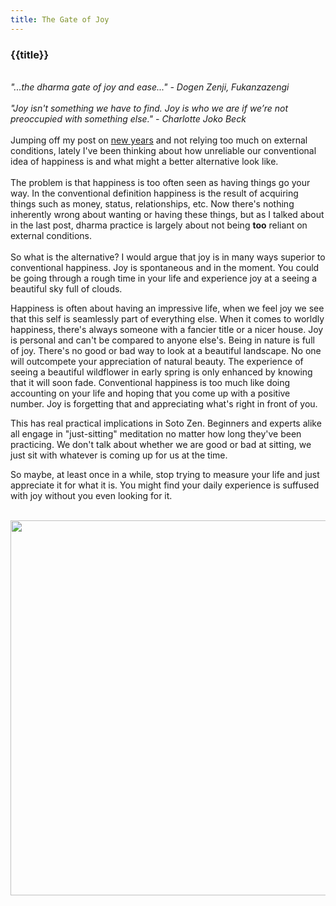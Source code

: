```yaml
---
title: The Gate of Joy
---
```

<h3>{{title}}</h3>
<br/>
<span style="font-style:italic;">"...the dharma gate of joy and ease..." - Dogen Zenji, Fukanzazengi
<br/>
<br/>
"Joy isn't something we have to find. Joy is who we are	if we’re not preoccupied with something else." - Charlotte Joko Beck
</span>
<br/>
<br/>
Jumping off my post on <a href="/posts/new-year-2024/">new years</a> and not relying too much on external conditions, lately I've been thinking about how unreliable our conventional idea of happiness is and what might a better alternative look like.
<br/><br/>
The problem is that happiness is too often seen as having things go your way. In the conventional definition happiness is the result of acquiring things such as money, status, relationships, etc. Now there's nothing inherently wrong about wanting or having these things, but as I talked about in the last post, dharma practice is largely about not being <span style="font-weight:bold;">too</span> reliant on external conditions.
<br/><br/>
So what is the alternative? I would argue that joy is in many ways superior to conventional happiness. Joy is spontaneous and in the moment. You could be going through a rough time in your life and experience joy at a seeing a beautiful sky full of clouds.

Happiness is often about having an impressive life, when we feel joy we see that this self is seamlessly part of everything else. When it comes to worldly happiness, there's always someone with a fancier title or a nicer house. Joy is personal and can't be compared to anyone else's. Being in nature is full of joy. There's no good or bad way to look at a beautiful landscape. No one will outcompete your appreciation of natural beauty. The experience of seeing a beautiful wildflower in early spring is only enhanced by knowing that it will soon fade. Conventional happiness is too much like doing accounting on your life and hoping that you come up with a positive number. Joy is forgetting that and appreciating what's right in front of you.

This has real practical implications in Soto Zen. Beginners and experts alike all engage in "just-sitting" meditation no matter how long they've been practicing. We don't talk about whether we are good or bad at sitting, we just sit with whatever is coming up for us at the time.

So maybe, at least once in a while, stop trying to measure your life and just appreciate it for what it is. You might find your daily experience is suffused with joy without you even looking for it.
<br/><br/>
<div class="center center-block">
    <img src="/assets/img/gate-square.jpg" class="img-fluid mx-auto" height="600px;"  width="600px;" style="display:block;"/>
</div>